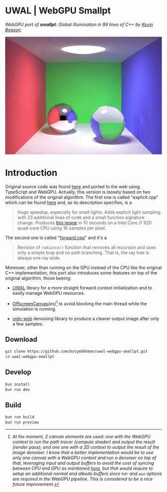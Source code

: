 # UWAL | WebGPU Smallpt

_WebGPU port of **smallpt**: Global Illumination in 99 lines of C++ by [Kevin Beason](https://kevinbeason.com/)._

[![](./public/preview.jpg)](https://ustymukhman.github.io/uwal-webgpu-smallpt/dist/)

# Introduction

Original source code was found [here](https://www.kevinbeason.com/smallpt/) and ported to the web using TypeScript and WebGPU. Actually, this version is loosely based on two modifications of the original algorithm. The first one is called "explicit.cpp" which can be found [here](https://www.kevinbeason.com/smallpt/explicit.cpp) and, as its description specifies, is a

> Huge speedup, especially for small lights. Adds explicit light sampling with 23 additional lines of code and a small function signature change. Produces [this image](https://www.kevinbeason.com/smallpt/explicit16.png) in 10 seconds on a Intel Core i7 920 quad-core CPU using 16 samples per pixel.

The second one is called "[forward.cpp](https://www.kevinbeason.com/smallpt/forward.cpp)" and it's a

> Revision of `radiance()` function that removes all recursion and uses only a simple loop and no path branching. That is, the ray tree is always one ray wide.

Moreover, other than running on the GPU instead of the CPU like the original C++ implementation, this port also introduces some features on top of the original algorithm, those beeing:

- [UWAL](https://ustymukhman.github.io/uwal/) library for a more straight forward context initialization and to easily manage WebGPU resources.

- [OffscreenCanvas](https://developer.mozilla.org/en-US/docs/Web/API/OffscreenCanvas)_(es)_[^1] to avoid blocking the main thread while the simulation is running.

- [oidn-web](https://github.com/pissang/oidn-web) denoising library to produce a clearer output image after only a few samples.

[^1]: _At the moment, 2 canvas elements are used: one with the WebGPU context to run the path tracer (compute shader) and output the result (render pass); and one one with a 2D context to output the result of the image denoiser. I know that a better implementation would be to use only one canvas with a WebGPU context and run a denoiser on top of that, leveraging input and output buffers to avoid the cost of syncing between CPU and GPU as mentioned [here](https://github.com/pissang/oidn-web?tab=readme-ov-file#integrate-into-your-webgpu-pipeline), but that would require to setup an additional normal and albedo buffers since `hdr` and `aux` options are required in the WebGPU pipeline. This is considered to be a nice future improvement._

## Download

```bash
git clone https://github.com/UstymUkhman/uwal-webgpu-smallpt.git
cd uwal-webgpu-smallpt
```

## Develop

```bash
bun install
bun run dev
```

## Build

```bash
bun run build
bun run preview
```

